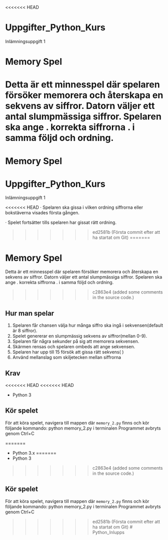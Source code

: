 <<<<<<< HEAD
# Uppgifter_Python_Kurs
Inlämningsuppgift 1

# Memory Spel
Detta är ett  minnesspel där spelaren försöker memorera och återskapa en sekvens av siffror. 
 Datorn väljer ett antal slumpmässiga siffror.
Spelaren ska ange 
. korrekta siffrorna
. i samma följd och  ordning.
=======
# Memory Spel

# Uppgifter_Python_Kurs
Inlämningsuppgift 1

<<<<<<< HEAD
·         Spelaren ska gissa i vilken ordning siffrorna eller bokstäverna visades första gången.

·         Spelet fortsätter tills spelaren har gissat rätt ordning.
>>>>>>> ed2581b (Första commit efter att ha startat om Git)
=======
# Memory Spel
Detta är ett  minnesspel där spelaren försöker memorera och återskapa en sekvens av siffror. 
 Datorn väljer ett antal slumpmässiga siffror.
Spelaren ska ange 
. korrekta siffrorna
. i samma följd och  ordning.
>>>>>>> c2863e4 (added some comments in the source code.)

## Hur man spelar
1. Spelaren får chansen välja hur många siffro ska ingå i sekvensen(default är 8 siffror).
1. Spelet genererar en slumpmässig sekvens av siffror(mellan 0-9).
2. Spelaren får några sekunder på sig att memorera sekvensen.
3. Skärmen rensas och spelaren ombeds att ange sekvensen.
4. Spelaren har upp till 15 försök att gissa rätt sekvens( )
5. Använd mellanslag som skiljetecken mellan siffrorna 

## Krav
<<<<<<< HEAD
<<<<<<< HEAD
- Python 3

## Kör spelet
För att köra spelet, navigera till mappen där `memory_2.py` finns och kör följande kommando:
python memory_2.py i terminalen
Programmet avbryts genom Ctrl+C

=======
- Python 3.x
=======
- Python 3
>>>>>>> c2863e4 (added some comments in the source code.)

## Kör spelet
För att köra spelet, navigera till mappen där `memory_2.py` finns och kör följande kommando:
python memory_2.py i terminalen
Programmet avbryts genom Ctrl+C
>>>>>>> ed2581b (Första commit efter att ha startat om Git)
#   P y t h o n _ I n l u p p s  
 